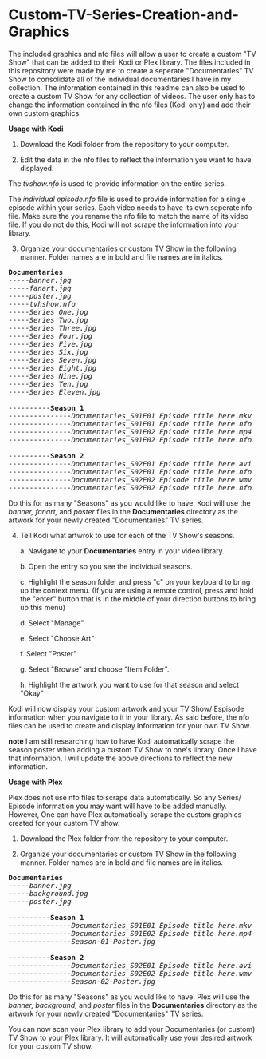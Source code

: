 # Custom-TV-Series-Creation-and-Graphics

The included graphics and nfo files will allow a user to create a custom "TV Show" that can be added to their Kodi or Plex library. The files included in this repository were made by me to create a seperate "Documentaries" TV Show to consolidate all of the individual documentaries I have in my collection. The information contained in this readme can also be used to create a custom TV Show for any collection of videos. The user only has to change the information contained in the nfo files (Kodi only) and add their own custom graphics.

**Usage with Kodi**

1. Download the Kodi folder from the repository to your computer.

2. Edit the data in the nfo files to reflect the information you want to have displayed.

The *tvshow.nfo* is used to provide information on the entire series. 

The *individual episode.nfo* file is used to provide information for a single episode within your series. Each video needs to have its own seperate nfo file. Make sure the you rename the nfo file to match the name of its video file. If you do not do this, Kodi will not scrape the information into your library.

3. Organize your documentaries or custom TV Show in the following manner. Folder names are in bold and file names are in italics.
<pre>
<b>Documentaries</b>
-----<i>banner.jpg</i>
-----<i>fanart.jpg</i>
-----<i>poster.jpg</i>
-----<i>tvhshow.nfo</i>
-----<i>Series One.jpg</i>
-----<i>Series Two.jpg</i>
-----<i>Series Three.jpg</i>
-----<i>Series Four.jpg</i>
-----<i>Series Five.jpg</i>
-----<i>Series Six.jpg</i>
-----<i>Series Seven.jpg</i>
-----<i>Series Eight.jpg</i>
-----<i>Series Nine.jpg</i>
-----<i>Series Ten.jpg</i>
-----<i>Series Eleven.jpg</i>

----------<b>Season 1</b>
---------------<i>Documentaries_S01E01 Episode title here.mkv</i>
---------------<i>Documentaries_S01E01 Episode title here.nfo</i>
---------------<i>Documentaries_S01E02 Episode title here.mp4</i>
---------------<i>Documentaries_S01E02 Episode title here.nfo</i>

----------<b>Season 2</b>
---------------<i>Documentaries_S02E01 Episode title here.avi</i>
---------------<i>Documentaries_S02E01 Episode title here.nfo</i>
---------------<i>Documentaries_S02E02 Episode title here.wmv</i>
---------------<i>Documentaries_S02E02 Episode title here.nfo</i>
</pre>
Do this for as many "Seasons" as you would like to have. Kodi will use the *banner, fanart,* and *poster* files in the **Documentaries** directory as the artwork for your newly created "Documentaries" TV series.

4. Tell Kodi what artwrok to use for each of the TV Show's seasons.

   a. Navigate to your **Documentaries** entry in your video library.

   b. Open the entry so you see the individual seasons.

   c. Highlight the season folder and press "c" on your keyboard to bring up the context menu. (If you are using a remote control, press and hold the "enter" button that is in the middle of your direction buttons to bring up this menu)

   d. Select "Manage"

   e. Select "Choose Art"

   f. Select "Poster"

   g. Select "Browse" and choose "Item Folder".

   h. Highlight the artwork you want to use for that season and select "Okay"
   
Kodi will now display your custom artwork and your TV Show/ Espisode information when you navigate to it in your library. As said before, the nfo files can be used to create and display information for your own TV Show.

**note** I am still researching how to have Kodi automatically scrape the season poster when adding a custom TV Show to one's library. Once I have that information, I will update the above directions to reflect the new information.

**Usage with Plex**

Plex does not use nfo files to scrape data automatically. So any Series/ Episode information you may want will have to be added manually. However, One can have Plex automatically scrape the custom graphics created for your custom TV show. 

1. Download the Plex folder from the repository to your computer.

2. Organize your documentaries or custom TV Show in the following manner. Folder names are in bold and file names are in italics.

<pre>
<b>Documentaries</b>
-----<i>banner.jpg</i>
-----<i>background.jpg</i>
-----<i>poster.jpg</i>

----------<b>Season 1</b>
---------------<i>Documentaries_S01E01 Episode title here.mkv</i>
---------------<i>Documentaries_S01E02 Episode title here.mp4</i>
---------------<i>Season-01-Poster.jpg</i>

----------<b>Season 2</b>
---------------<i>Documentaries_S02E01 Episode title here.avi</i>
---------------<i>Documentaries_S02E02 Episode title here.wmv</i>
---------------<i>Season-02-Poster.jpg</i>
</pre>

Do this for as many "Seasons" as you would like to have. Plex will use the *banner, background,* and *poster* files in the **Documentaries** directory as the artwork for your newly created "Documentaries" TV series.

You can now scan your Plex library to add your Documentaries (or custom) TV Show to your Plex library. It will automatically use your desired artwork for your custom TV show.




